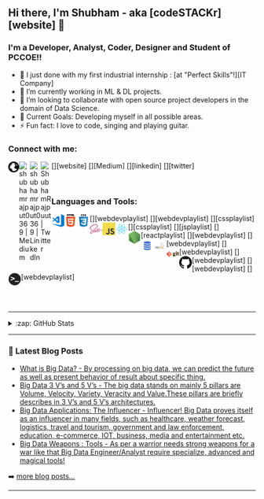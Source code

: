 ## Hi there, I'm Shubham - aka [codeSTACKr][website] 👋

### I'm a Developer, Analyst, Coder, Designer and Student of PCCOE!!

- 🔭 I just done with my first industrial internship : [at "Perfect Skills"!][IT Company]
- 🌱 I’m currently working in ML & DL projects.
- 👯 I’m looking to collaborate with open source project developers in the domain of Data Science.
- 🥅 Current Goals: Developing myself in all possible areas.
- ⚡ Fun fact: I love to code, singing and playing guitar.

### Connect with me:

[<img align="left" alt="shubhamrajput0369.github.io/" width="22px" src="https://raw.githubusercontent.com/iconic/open-iconic/master/svg/globe.svg" />][website]
[<img align="left" alt="shubhamrajput0369 | Medium" width="22px" src="https://cdn.jsdelivr.net/npm/simple-icons@v3/icons/medium.svg" />][Medium]
[<img align="left" alt="shubhamrajput0369 | LinkedIn" width="22px" src="https://cdn.jsdelivr.net/npm/simple-icons@v3/icons/linkedin.svg" />][linkedin]
[<img align="left" alt="ShubhamRajpuut | Twitter" width="22px" src="https://cdn.jsdelivr.net/npm/simple-icons@v3/icons/twitter.svg" />][twitter]

<br />

### Languages and Tools:

[<img align="left" alt="Visual Studio Code" width="26px" src="https://raw.githubusercontent.com/github/explore/80688e429a7d4ef2fca1e82350fe8e3517d3494d/topics/visual-studio-code/visual-studio-code.png" />][webdevplaylist]
[<img align="left" alt="HTML5" width="26px" src="https://raw.githubusercontent.com/github/explore/80688e429a7d4ef2fca1e82350fe8e3517d3494d/topics/html/html.png" />][webdevplaylist]
[<img align="left" alt="CSS3" width="26px" src="https://raw.githubusercontent.com/github/explore/80688e429a7d4ef2fca1e82350fe8e3517d3494d/topics/css/css.png" />][cssplaylist]
[<img align="left" alt="Sass" width="26px" src="https://raw.githubusercontent.com/github/explore/80688e429a7d4ef2fca1e82350fe8e3517d3494d/topics/sass/sass.png" />][cssplaylist]
[<img align="left" alt="JavaScript" width="26px" src="https://raw.githubusercontent.com/github/explore/80688e429a7d4ef2fca1e82350fe8e3517d3494d/topics/javascript/javascript.png" />][jsplaylist]
[<img align="left" alt="React" width="26px" src="https://raw.githubusercontent.com/github/explore/80688e429a7d4ef2fca1e82350fe8e3517d3494d/topics/react/react.png" />][reactplaylist]
[<img align="left" alt="Node.js" width="26px" src="https://raw.githubusercontent.com/github/explore/80688e429a7d4ef2fca1e82350fe8e3517d3494d/topics/nodejs/nodejs.png" />][webdevplaylist]
[<img align="left" alt="SQL" width="26px" src="https://raw.githubusercontent.com/github/explore/80688e429a7d4ef2fca1e82350fe8e3517d3494d/topics/sql/sql.png" />][webdevplaylist]
[<img align="left" alt="MySQL" width="26px" src="https://raw.githubusercontent.com/github/explore/80688e429a7d4ef2fca1e82350fe8e3517d3494d/topics/mysql/mysql.png" />][webdevplaylist]
[<img align="left" alt="Git" width="26px" src="https://raw.githubusercontent.com/github/explore/80688e429a7d4ef2fca1e82350fe8e3517d3494d/topics/git/git.png" />][webdevplaylist]
[<img align="left" alt="GitHub" width="26px" src="https://raw.githubusercontent.com/github/explore/78df643247d429f6cc873026c0622819ad797942/topics/github/github.png" />][webdevplaylist]
[<img align="left" alt="Terminal" width="26px" src="https://raw.githubusercontent.com/github/explore/80688e429a7d4ef2fca1e82350fe8e3517d3494d/topics/terminal/terminal.png" />][webdevplaylist]

<br />
<br />

---

<details>
  <summary>:zap: GitHub Stats</summary>

  <img align="left" alt="shubhamrajput0369's GitHub Stats" src="https://github-readme-stats.shubhamrajput0369.vercel.app/api?username=shubhamrajput0369&show_icons=true&hide_border=true" />

</details>

---

### 📕 Latest Blog Posts

<!-- BLOG-POST-LIST:START -->
- [What is Big Data? - By processing on big data, we can predict the future as well as present behavior of result about specific thing.](https://medium.com/shubhamrajput0369/what-is-big-data-aaa6951f7fa)
- [Big Data 3 V’s and 5 V’s - The big data stands on mainly 5 pillars are Volume, Velocity, Variety, Veracity and Value.These pillars are briefly describes in 3 V’s and 5 V’s architectures.](https://medium.com/shubhamrajput0369/big-data-3-vs-and-5-v-s-c1cae2a6d311)
- [Big Data Applications: The Influencer - Influencer! Big Data proves itself as an influencer in many fields, such as healthcare, weather forecast, logistics, travel and tourism, government and law enforcement, education, e-commerce, IOT, business, media and entertainment etc.](https://medium.com/shubhamrajput0369/big-data-applications-the-influencer-6cf487f0d358)
- [Big Data Weapons : Tools - As per a warrior needs strong weapons for a war like that Big Data Engineer/Analyst require specialize, advanced and magical tools!](https://medium.com/shubhamrajput0369/big-data-weapons-tools-f1ad7845d684)
<!-- BLOG-POST-LIST:END -->

➡️ [more blog posts...](https://medium.com/@shubhamrajput0369)

---
